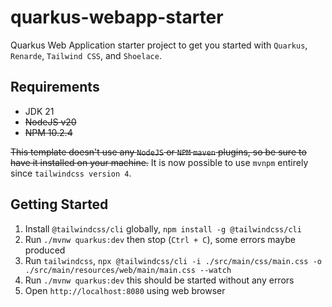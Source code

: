 # quarkus-webapp-starter

Quarkus Web Application starter project to get you started with `Quarkus`, `Renarde`, `Tailwind CSS`, and `Shoelace`.

## Requirements

- JDK 21
- ~~NodeJS v20~~
- ~~NPM 10.2.4~~

~~This template doesn't use any `NodeJS` or `NPM` `maven` plugins, so be sure to have it installed on your machine.~~
It is now possible to use `mvnpm` entirely since `tailwindcss version 4`.

## Getting Started

1. Install `@tailwindcss/cli` globally, `npm install -g @tailwindcss/cli`
2. Run `./mvnw quarkus:dev` then stop (`Ctrl + C`), some errors maybe produced
3. Run `tailwindcss`, `npx @tailwindcss/cli -i ./src/main/css/main.css -o ./src/main/resources/web/main/main.css --watch`
4. Run `./mvnw quarkus:dev` this should be started without any errors
5. Open `http://localhost:8080` using web browser
